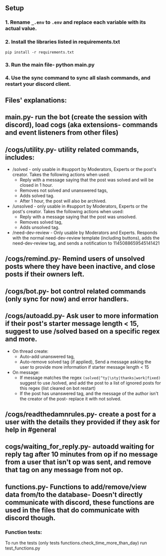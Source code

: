 ## Setup

### 1. Rename `_.env` to `.env` and replace each variable with its actual value.

### 2. Install the libraries listed in requirements.txt
```
pip install -r requirements.txt
```
### 3. Run the main file- python main.py

### 4. Use the sync command to sync all slash commands, and restart your discord client.

## Files' explanations:

  ## main.py- run the bot (create the session with discord), load cogs (aka extensions- commands and event listeners from other files)
  ## /cogs/utility.py- utility related commands, includes:
  - /solved - only usable in #support by Moderators, Experts or the post's creator. Takes the following actions when used:
    - Reply with a message saying that the post was solved and will be closed in 1 hour.
    - Removes not solved and unanswered tags,
    - Adds solved tag.
    - After 1 hour, the post will also be archived.
  - /unsolved - only usable in #support by Moderators, Experts or the post's creator. Takes the following actions when used:
    - Reply with a message saying that the post was unsolved.
    - Removes solved tag,
    - Adds unsolved tag.
  - /need-dev-review - Only usable by Moderators and Experts. Responds with the normal need-dev-review template (including buttons), adds the need-dev-review tag, and sends a notification to 1145088659545141421
  ## /cogs/remind.py- Remind users of unsolved posts where they have been inactive, and close posts if their owners left.
  ## /cogs/bot.py- bot control related commands (only sync for now) and error handlers.
  ## /cogs/autoadd.py- Ask user to more information if their post's starter message length < 15, suggest to use /solved based on a specific regex and more.
  - On thread create:
    - Auto-add unanswered tag,
    - Auto-remove solved tag (if applied),
       Send a message asking the user to provide more information if starter message length < 15
  - On message:
    - If message matches the regex `(solved|^ty|\sty|thanks|work|fixed)` suggest to use /solved, and add the post to a list of ignored posts for this regex (list cleared on bot restart)
    - If the post has unanswered tag, and the message of the author isn't the creator of the post- replace it with not solved.
  ## /cogs/readthedamnrules.py- create a post for a user with the details they provided if they ask for help in #general
  ## cogs/waiting_for_reply.py- autoadd waiting for reply tag after 10 minutes from op if no message from a user that isn't op was sent, and remove that tag on any message from not op.
  ## functions.py- Functions to add/remove/view data from/to the database- Doesn't directly communicate with discord, these functions are used in the files that do communicate with discord though.

### Function tests:
  To run the tests (only tests functions.check_time_more_than_day) run test_functions.py